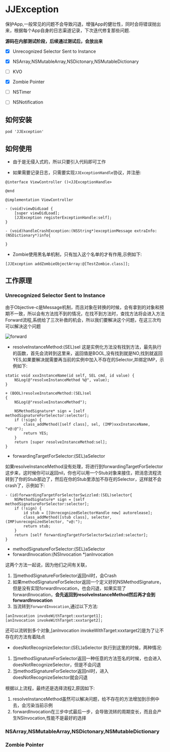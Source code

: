 # JJException

保护App,一般常见的问题不会导致闪退，增强App的健壮性，同时会将错误抛出来，根据每个App自身的日志渠道记录，下次迭代修复那些问题.

__源码在内部测试阶段，后续通过测试后，会放出来__

- [x] Unrecognized Selector Sent to Instance

- [x] NSArray,NSMutableArray,NSDictonary,NSMutableDictionary

- [ ] KVO

- [x] Zombie Pointer

- [ ] NSTimer

- [ ] NSNotification

## 如何安装

```
pod 'JJException'
```

## 如何使用

* 由于是无侵入式的，所以只要引入代码即可工作

* 如果需要记录日志，只需要实现`JJExceptionHandle`协议，并注册:
```objc
@interface ViewController ()<JJExceptionHandle>

@end

@implementation ViewController

- (void)viewDidLoad {
    [super viewDidLoad];
    [JJException registerExceptionHandle:self];
}

- (void)handleCrashException:(NSString*)exceptionMessage extraInfo:(NSDictionary*)info{
    
}
```

* Zombie使用黑名单机制，只有加入这个名单的才有作用,示例如下:
```objc
[JJException addZombieObjectArray:@[TestZombie.class]];
```
## 工作原理

### Unrecognized Selector Sent to Instance
由于Objective-c是Message机制，而且对象在转换的时候，会有拿到的对象和预期不一致，所以会有方法找不到的情况，在找不到方法时，查找方法将会进入方法Forward流程,系统给了三次补救的机会，所以我们要解决这个问题，在这三次均可以解决这个问题

![forward](https://upload-images.jianshu.io/upload_images/1654054-5e5737afb54d4654.png)

* resolveInstanceMethod:(SEL)sel
这是实例化方法没有找到方法，最先执行的函数，首先会流转到这里来，返回值是BOOL,没有找到就是NO,找到就返回YES,如果要解决就需要再当前的实例中加入不存在的Selector,并绑定IMP，示例如下:
```objc
static void xxxInstanceName(id self, SEL cmd, id value) {
    NSLog(@"resolveInstanceMethod %@", value);
}

+ (BOOL)resolveInstanceMethod:(SEL)sel
{
    NSLog(@"resolveInstanceMethod");
    
    NSMethodSignature* sign = [self methodSignatureForSelector:selector];
    if (!sign) {
        class_addMethod([self class], sel, (IMP)xxxInstanceName, "v@:@");
        return YES;
    }
    return [super resolveInstanceMethod:sel];
}
```

* forwardingTargetForSelector:(SEL)aSelector

如果resolveInstanceMethod没有处理，将进行到forwardingTargetForSelector这步来，这时候你可以返回nil，你也可以用一个Stub对象来接住，把消息流程流转到了你的Stub那边了，然后在你的Stub里添加不存在的Selector，这样就不会crash了，示例如下:
```objc
- (id)forwardingTargetForSelectorSwizzled:(SEL)selector{
    NSMethodSignature* sign = [self methodSignatureForSelector:selector];
    if (!sign) {
        id stub = [[UnrecognizedSelectorHandle new] autorelease];
        class_addMethod([stub class], selector, (IMP)unrecognizedSelector, "v@:");
        return stub;
    }
    return [self forwardingTargetForSelectorSwizzled:selector];
}
```

* methodSignatureForSelector:(SEL)aSelector
* forwardInvocation:(NSInvocation *)anInvocation

这两个方法一起说，因为他们之间有关联，
1. 当methodSignatureForSelector返回nil时，会Crash
2. 如果methodSignatureForSelector返回一个定义好的NSMethodSignature，但是没有实现forwardInvocation，也会闪退，如果实现了forwardInvocation，__会先返回到resolveInstanceMethod然后再才会到forwardInvocation__
3. 当流转到`forwardInvocation`,通过以下方法:
```
[anInvocation invokeWithTarget:xxxtarget1];
[anInvocation invokeWithTarget:xxxtarget2];
```
还可以流转到多个对象,[anInvocation invokeWithTarget:xxxtarget2]是为了让不存在的方法有着陆点

* doesNotRecognizeSelector:(SEL)aSelector
执行到这里的时候，两种情况:
1. 当methodSignatureForSelector返回一种任意的方法签名的时候，也会进入doesNotRecognizeSelector，但是不会闪退
2. 当methodSignatureForSelector返回nil时，进入doesNotRecognizeSelector就会闪退

根据以上流程，最终还是选择流程2,原因如下:
1. resolveInstanceMethod虽然可以解决问题，给不存在的方法增加到示例中去，会污染当前示例
2. forwardInvocation在三步中式最后一步，会导致流转的周期变长，而且会产生NSInvocation,性能不是最好的选择

### NSArray,NSMutableArray,NSDictonary,NSMutableDictionary

### Zombie Pointer

